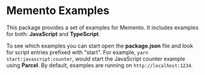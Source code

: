 # Memento Examples

This package provides a set of examples for Memento. It includes examples for both: **JavaScript** and **TypeScript**.

To see which examples you can start open the **package.json** file and look for script entries prefixed with "start". For example, `yarn start:javascript:counter`, would start the JavaScript counter example using
**Parcel**. By default, examples are running on `http://localhost:1234`.

